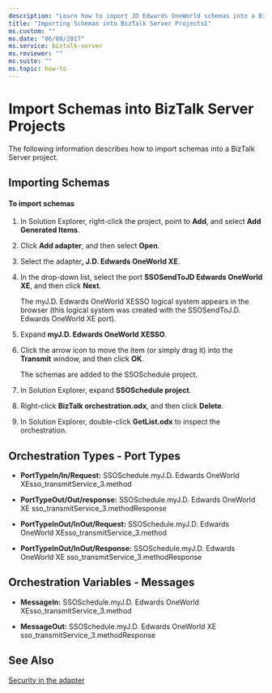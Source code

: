 ```yaml
---
description: "Learn how to import JD Edwards OneWorld schemas into a BizTalk Server project."
title: "Importing Schemas into BizTalk Server Projects1"
ms.custom: ""
ms.date: "06/08/2017"
ms.service: biztalk-server
ms.reviewer: ""
ms.suite: ""
ms.topic: how-to
---
```

# Import Schemas into BizTalk Server Projects

The following information describes how to import schemas into a BizTalk Server project.  
  
## Importing Schemas  
  
#### To import schemas  
  
1. In Solution Explorer, right-click the project, point to **Add**, and select **Add Generated Items**.  
  
2. Click **Add adapter**, and then select **Open**.  
  
3. Select the adapter<strong>, J.D. Edwards OneWorld XE</strong>.  
  
4. In the drop-down list, select the port **SSOSendToJD Edwards OneWorld XE**, and then click **Next**.  
  
    The myJ.D. Edwards OneWorld XESSO logical system appears in the browser (this logical system was created with the SSOSendToJ.D. Edwards OneWorld XE port).  
  
5. Expand **myJ.D. Edwards OneWorld XESSO**.  
  
6. Click the arrow icon to move the item (or simply drag it) into the **Transmit** window, and then click **OK**.  
  
    The schemas are added to the SSOSchedule project.  
  
7. In Solution Explorer, expand **SSOSchedule project**.  
  
8. Right-click **BizTalk orchestration.odx**, and then click **Delete**.  
  
9. In Solution Explorer, double-click **GetList.odx** to inspect the orchestration.  
  
## Orchestration Types - Port Types  
  
- **PortTypeIn/In/Request:** SSOSchedule.myJ.D. Edwards OneWorld XEsso_transmitService_3.method  
  
- **PortTypeOut/Out/response:** SSOSchedule.myJ.D. Edwards OneWorld XE sso_transmitService_3.methodResponse  
  
- **PortTypeInOut/InOut/Request:** SSOSchedule.myJ.D. Edwards OneWorld XEsso_transmitService_3.method  
  
- **PortTypeInOut/InOut/Response:** SSOSchedule.myJ.D. Edwards OneWorld XE sso_transmitService_3.methodResponse  
  
## Orchestration Variables - Messages  
  
- **MessageIn:** SSOSchedule.myJ.D. Edwards OneWorld XEsso_transmitService_3.method  
  
- **MessageOut:** SSOSchedule.myJ.D. Edwards OneWorld XE sso_transmitService_3.methodResponse  
  
## See Also  
 [Security in the adapter](../core/security-in-biztalk-adapter-for-jd-edwards-oneworld.md)
